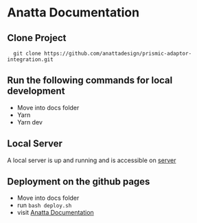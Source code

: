 # Anatta Documentation

## Clone Project
``` 
  git clone https://github.com/anattadesign/prismic-adaptor-integration.git
```
## Run the following commands for local development
- Move into docs folder
- Yarn
- Yarn dev

## Local Server
 A local server is up and running and is accessible on [server](http://localhost:8080/prismic-adaptor-integration)

## Deployment on the github pages
- Move into docs folder
- run ``` bash deploy.sh ```
- visit [Anatta Documentation](https://anattadesign.github.io/prismic-adaptor-integration/)
